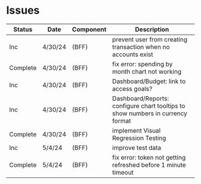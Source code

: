 # Issues

| Status | Date | Component | Description |
| --- | --- | --- | --- |
| Inc | 4/30/24 | (BFF) | prevent user from creating transaction when no accounts exist |
| Complete | 4/30/24 | (BFF) | fix error: spending by month chart not working |
| Inc | 4/30/24 | (BFF) | Dashboard/Budget: link to access goals? |
| Inc | 4/30/24 | (BFF) | Dashboard/Reports: configure chart tooltips to show numbers in currency format|
| Complete | 4/30/24 | (BFF) | implement Visual Regression Testing |
| Inc | 5/4/24 | (BFF) | improve test data |
| Complete | 5/4/24 | (BFF) | fix error: token not getting refreshed before 1 minute timeout |
